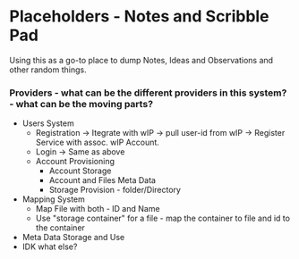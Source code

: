 # Placeholders - Notes and Scribble Pad

Using this as a go-to place to dump Notes, Ideas and Observations and other random things.

### Providers - what can be the different providers in this system? - what can be the moving parts?

- Users System
  - Registration -> Itegrate with wIP -> pull user-id from wIP -> Register Service with assoc. wIP Account.
  - Login -> Same as above
  - Account Provisioning
    - Account Storage
    - Account and Files Meta Data
    - Storage Provision - folder/Directory
- Mapping System
  - Map File with both - ID and Name
  - Use "storage container" for a file - map the container to file and id to the container
- Meta Data Storage and Use
- IDK what else?